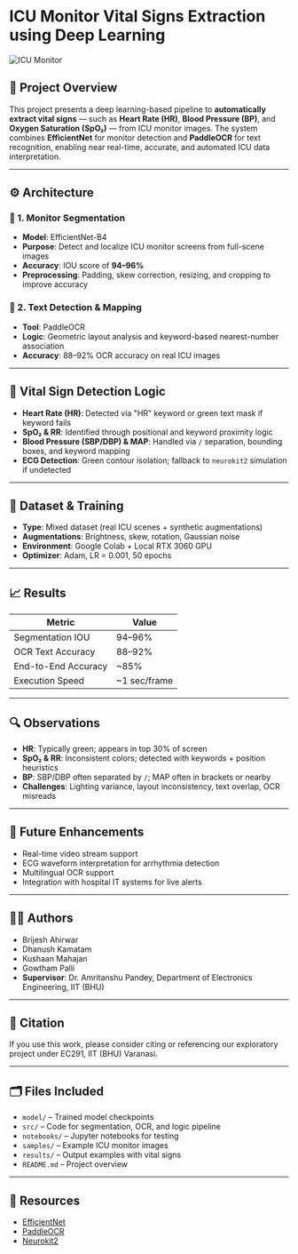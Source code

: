 # ICU Monitor Vital Signs Extraction using Deep Learning

![ICU Monitor](https://your-image-link-if-needed) <!-- optional: insert an image or demo gif -->

## 📌 Project Overview

This project presents a deep learning-based pipeline to **automatically extract vital signs** — such as **Heart Rate (HR)**, **Blood Pressure (BP)**, and **Oxygen Saturation (SpO₂)** — from ICU monitor images. The system combines **EfficientNet** for monitor detection and **PaddleOCR** for text recognition, enabling near real-time, accurate, and automated ICU data interpretation.

---

## ⚙️ Architecture

### 🔹 1. Monitor Segmentation  
- **Model**: EfficientNet-B4  
- **Purpose**: Detect and localize ICU monitor screens from full-scene images  
- **Accuracy**: IOU score of **94–96%**  
- **Preprocessing**: Padding, skew correction, resizing, and cropping to improve accuracy

### 🔹 2. Text Detection & Mapping  
- **Tool**: PaddleOCR  
- **Logic**: Geometric layout analysis and keyword-based nearest-number association  
- **Accuracy**: 88–92% OCR accuracy on real ICU images  

---

## 🧠 Vital Sign Detection Logic

- **Heart Rate (HR)**: Detected via "HR" keyword or green text mask if keyword fails  
- **SpO₂ & RR**: Identified through positional and keyword proximity logic  
- **Blood Pressure (SBP/DBP) & MAP**: Handled via `/` separation, bounding boxes, and keyword mapping  
- **ECG Detection**: Green contour isolation; fallback to `neurokit2` simulation if undetected

---

## 🧪 Dataset & Training

- **Type**: Mixed dataset (real ICU scenes + synthetic augmentations)  
- **Augmentations**: Brightness, skew, rotation, Gaussian noise  
- **Environment**: Google Colab + Local RTX 3060 GPU  
- **Optimizer**: Adam, LR = 0.001, 50 epochs  

---

## 📈 Results

| Metric                  | Value        |
|------------------------|--------------|
| Segmentation IOU       | 94–96%       |
| OCR Text Accuracy      | 88–92%       |
| End-to-End Accuracy    | ~85%         |
| Execution Speed        | ~1 sec/frame |

---

## 🔍 Observations

- **HR**: Typically green; appears in top 30% of screen  
- **SpO₂ & RR**: Inconsistent colors; detected with keywords + position heuristics  
- **BP**: SBP/DBP often separated by `/`; MAP often in brackets or nearby  
- **Challenges**: Lighting variance, layout inconsistency, text overlap, OCR misreads  

---

## 🚀 Future Enhancements

- Real-time video stream support  
- ECG waveform interpretation for arrhythmia detection  
- Multilingual OCR support  
- Integration with hospital IT systems for live alerts  

---

## 👨‍💻 Authors

- Brijesh Ahirwar  
- Dhanush Kamatam  
- Kushaan Mahajan  
- Gowtham Palli  
- **Supervisor**: Dr. Amritanshu Pandey, Department of Electronics Engineering, IIT (BHU)

---

## 📄 Citation

If you use this work, please consider citing or referencing our exploratory project under EC291, IIT (BHU) Varanasi.

---

## 🗂️ Files Included

- `model/` – Trained model checkpoints  
- `src/` – Code for segmentation, OCR, and logic pipeline  
- `notebooks/` – Jupyter notebooks for testing  
- `samples/` – Example ICU monitor images  
- `results/` – Output examples with vital signs  
- `README.md` – Project overview

---

## 🔗 Resources

- [EfficientNet](https://arxiv.org/abs/1905.11946)  
- [PaddleOCR](https://github.com/PaddlePaddle/PaddleOCR)  
- [Neurokit2](https://neurokit2.readthedocs.io/en/latest/)

